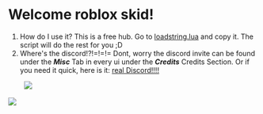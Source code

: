 # Welcome roblox skid!

1. How do I use it?
  This is a free hub. Go to [loadstring.lua](https://github.com/CGGonGitHub/Loader/blob/main/loadstring.lua) and copy it. The script will do the rest for you ;D
2. Where's the discord!?!=!=!=
  Dont, worry the discord invite can be found under the <i>*<b>**Misc**</b>*</i> Tab in every ui under the <i>*<b>**Credits**</b>*</i> Credits Section. Or if you need it quick, here is it: [real Discord!!!!](https://discord.gg/qE95VSpvwW)

        ![](https://media.discordapp.net/attachments/1058473903636353085/1059299318823129190/image.png)

![](https://media.discordapp.net/attachments/1058473903636353085/1059300212646092810/image.png)
